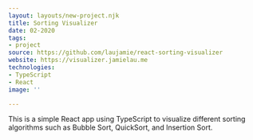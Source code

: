 ```yaml
---
layout: layouts/new-project.njk
title: Sorting Visualizer
date: 02-2020
tags:
- project
source: https://github.com/laujamie/react-sorting-visualizer
website: https://visualizer.jamielau.me
technologies:
- TypeScript
- React
image: ''

---
```

This is a simple React app using TypeScript to visualize different sorting algorithms such as Bubble Sort, QuickSort, and Insertion Sort.